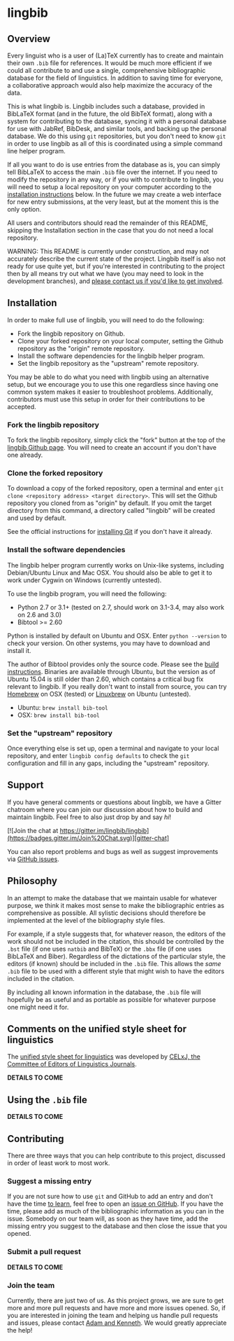 # lingbib

## Overview

Every linguist who is a user of (La)TeX currently has to create and maintain their own `.bib` file for references. It would be much more efficient if we could all contribute to and use a single, comprehensive bibliographic database for the field of linguistics. In addition to saving time for everyone, a collaborative approach would also help maximize the accuracy of the data.

This is what lingbib is. Lingbib includes such a database, provided in BibLaTeX format (and in the future, the old BibTeX format), along with a system for contributing to the database, syncing it with a personal database for use with JabRef, BibDesk, and similar tools, and backing up the personal database. We do this using `git` repositories, but you don't need to know `git` in order to use lingbib as all of this is coordinated using a simple command line helper program.

If all you want to do is use entries from the database as is, you can simply tell BibLaTeX to access the main `.bib` file over the internet. If you need to modify the repository in any way, or if you with to contribute to lingbib, you will need to setup a local repository on your computer according to the [installation instructions][install] below. In the future we may create a web interface for new entry submissions, at the very least, but at the moment this is the only option.

All users and contributors should read the remainder of this README, skipping the Installation section in the case that you do not need a local repository.

WARNING: This README is currently under construction, and may not accurately describe the current state of the project. Lingbib itself is also not ready for use quite yet, but if you're interested in contributing to the project then by all means try out what we have (you may need to look in the development branches), and [please contact us if you'd like to get involved][email].

## Installation

In order to make full use of lingbib, you will need to do the following:
* Fork the lingbib repository on Github.
* Clone your forked repository on your local computer, setting the Github repository as the "origin" remote repository.
* Install the software dependencies for the lingbib helper program.
* Set the lingbib repository as the "upstream" remote repository.

You may be able to do what you need with lingbib using an alternative setup, but we encourage you to use this one regardless since having one common system makes it easier to troubleshoot problems. Additionally, contributors must use this setup in order for their contributions to be accepted.

### Fork the lingbib repository

To fork the lingbib repository, simply click the "fork" button at the top of the [lingbib Github page][lingbib]. You will need to create an account if you don't have one already.

### Clone the forked repository

To download a copy of the forked repository, open a terminal and enter `git clone <repository address> <target directory>`. This will set the Github repository you cloned from as "origin" by default. If you omit the target directory from this command, a directory called "lingbib" will be created and used by default.

See the official instructions for [installing Git][install-git] if you don't have it already.

### Install the software dependencies

The lingbib helper program currently works on Unix-like systems, including Debian/Ubuntu Linux and Mac OSX. You should also be able to get it to work under Cygwin on Windows (currently untested).

To use the lingbib program, you will need the following:
* Python 2.7 or 3.1+ (tested on 2.7, should work on 3.1-3.4, may also work on 2.6 and 3.0)
* Bibtool >= 2.60

Python is installed by default on Ubuntu and OSX. Enter `python --version` to check your version. On other systems, you may have to download and install it.

The author of Bibtool provides only the source code. Please see the [build instructions][build-bibtool]. Binaries are available through Ubuntu, but the version as of Ubuntu 15.04 is still older than 2.60, which contains a critical bug fix relevant to lingbib. If you really don't want to install from source, you can try [Homebrew][homebrew] on OSX (tested) or [Linuxbrew][linuxbrew] on Ubuntu (untested).
* Ubuntu: `brew install bib-tool`
* OSX:    `brew install bib-tool`

### Set the "upstream" repository

Once everything else is set up, open a terminal and navigate to your local repository, and enter `lingbib config defaults` to check the `git` configuration and fill in any gaps, including the "upstream" repository.

## Support

If you have general comments or questions about lingbib, we have a Gitter chatroom where you can join our discussion about how to build and maintain lingbib. Feel free to also just drop by and say *hi*!

[![Join the chat at https://gitter.im/lingbib/lingbib](https://badges.gitter.im/Join%20Chat.svg)][gitter-chat]

You can also report problems and bugs as well as suggest improvements via [GitHub issues][issue].

## Philosophy

In an attempt to make the database that we maintain usable for whatever purpose, we think it makes most sense to make the bibliographic entries as comprehensive as possible. All sylistic decisions should therefore be implemented at the level of the bibliography style files.

For example, if a style suggests that, for whatever reason, the editors of the work should not be included in the citation, this should be controlled by the `.bst` file (if one uses `natbib` and BibTeX) or the `.bbx` file (if one uses BibLaTeX and Biber). Regardless of the dictations of the particular style, the editors (if known) should be included in the `.bib` file. This allows the *same* `.bib` file to be used with a different style that might wish to have the editors included in the citation.

By including all known information in the database, the `.bib` file will hopefully be as useful and as portable as possible for whatever purpose one might need it for.

## Comments on the unified style sheet for linguistics

The [unified style sheet for linguistics][uss] was developed by [CELxJ, the Committee of Editors of Linguistics Journals][CELxJ].

**DETAILS TO COME**

## Using the `.bib` file

**DETAILS TO COME**

## Contributing

There are three ways that you can help contribute to this project, discussed in order of least work to most work.

### Suggest a missing entry

If you are not sure how to use `git` and GitHub to add an entry and don't have the time [to learn][pr], feel free to open an [issue on GitHub][issue]. If you have the time, please add as much of the bibliographic information as you can in the issue. Somebody on our team will, as soon as they have time, add the missing entry you suggest to the database and then close the issue that you opened.

### Submit a pull request

**DETAILS TO COME**

### Join the team

Currently, there are just two of us. As this project grows, we are sure to get more and more pull requests and have more and more issues opened. So, if you are interested in joining the team and helping us handle pull requests and issues, please contact [Adam and Kenneth][email]. We would greatly appreciate the help!

[lingbib]: https://github.com/lingbib/lingbib
[install-git]: https://git-scm.com/book/en/v2/Getting-Started-Installing-Git
[build-bibtool]: https://github.com/ge-ne/bibtool/blob/master/README
[homebrew]: http://brew.sh/
[linuxbrew]: https://github.com/Homebrew/linuxbrew
[install]: #installation
[phil]: #philosophy
[ussl]: #comments-on-the-unified-style-sheet-for-linguistics
[uss]: http://celxj.org/downloads/UnifiedStyleSheet.pdf
[CELxJ]: http://celxj.org/
[use]: https://github.com/lingbib/lingbib#using-the-bib-file
[contrib]: #contributing
[pr]: #submit-a-pull-request
[gitter-chat]: https://gitter.im/lingbib/lingbib?utm_source=badge&utm_medium=badge&utm_campaign=pr-badge&utm_content=badge
[issue]: https://github.com/lingbib/lingbib/issues
[email]: mailto:adam.liter@gmail.com,khanson679@gmail.com

